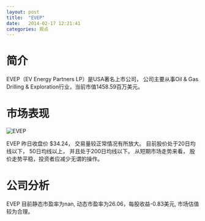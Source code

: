 ```yaml
---
layout: post
title:  "EVEP"
date:   2014-02-17 12:21:41
categories: 观点
---
```


# 简介
EVEP（EV Energy Partners LP）是USA著名上市公司，
公司主要从事Oil & Gas Drilling & Exploration行业，当前市值1458.59百万美元。

# 市场表现

![EVEP](http://finviz.com/chart.ashx?t=EVEP&ty=c&ta=1&p=d&s=l)

EVEP 昨日收盘价 $34.24，
交易量较正常情况有所放大。
目前股价处于20日均线以下，
50日均线以上，
并且处于200日均线以下。
从短期市场走势来看，
股价走势平稳，投资者应减少无谓的操作。

# 公司分析
EVEP 目前静态市盈率为nan, 动态市盈率为26.06，每股收益-0.83美元,
市场估值较为合理。
